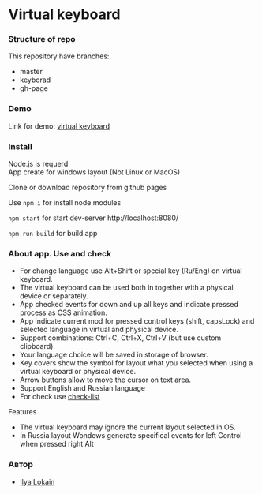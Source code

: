 # Virtual keyboard

### Structure of repo

This repository have branches:
- master
- keyborad
- gh-page

### Demo

Link for demo: [virtual keyboard](https://ilokalin.github.io/virtual-keyboard/)

### Install

Node.js is requerd<br>
App create for windows layout (Not Linux or MacOS)

Clone or download repository from github pages

Use `npm i` for install node modules

`npm start` for start dev-server http://localhost:8080/

`npm run build` for build app

### About app. Use and check

- For change language use Alt+Shift or special key (Ru/Eng) on virtual keyboard.
- The virtual keyboard can be used both in together with a physical device or separately.
- App checked events for down and up all keys and indicate pressed process as CSS animation.
- App indicate current mod for pressed control keys (shift, capsLock) and selected language in virtual and physical device.
- Support combinations: Ctrl+C, Ctrl+X, Ctrl+V (but use custom clipboard).
- Your language choice will be saved in storage of browser. 
- Key covers show the symbol for layout what you selected when using a virtual keyboard or physical device.
- Arrow buttons allow to move the cursor on text area.
- Support English and Russian language
- For check use [check-list](https://rolling-scopes-school.github.io/checklist/)

Features

- The virtual keyboard may ignore the current layout selected in OS.
- In Russia layout Wondows generate specifical events for left Control when pressed right Alt

### Автор
- [Ilya Lokain](https://github.com/ILokalin)